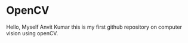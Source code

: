 # OpenCV
Hello, Myself Anvit Kumar this is my first github repository on computer vision using openCV. 

